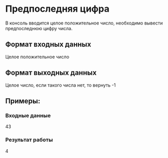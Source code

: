 # Предпоследняя цифра
В консоль вводится целое положительное число, необходимо вывести предпоследнюю цифру числа.


## Формат входных данных
Целое положительное число
## Формат выходных данных
Целое число, если такого числа нет, то вернуть -1

## Примеры:
### Входные данные
43
### Результат работы
4